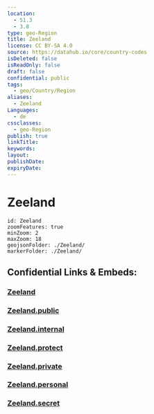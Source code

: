 ```yaml
---
location:
  - 51.3
  - 3.8
type: geo-Region
title: Zeeland
license: CC BY-SA 4.0
source: https://datahub.io/core/country-codes
isDeleted: false
isReadOnly: false
draft: false
confidential: public
tags:
  - geo/Country/Region
aliases:
  - Zeeland
Languages:
  - de
cssclasses:
  - geo-Region
publish: true
linkTitle:
keywords:
layout:
publishDate:
expiryDate:
---
```


# Zeeland

```leaflet
id: Zeeland
zoomFeatures: true 
minZoom: 2 
maxZoom: 18
geojsonFolder: ./Zeeland/
markerFolder: ./Zeeland/
```


## Confidential Links & Embeds: 

### [Zeeland](/_Standards/Earth/Continent/Europe/Europe~West/Netherlands/Provinces~Netherlands/Zeeland.md) 

### [Zeeland.public](/_public/Earth/Continent/Europe/Europe~West/Netherlands/Provinces~Netherlands/Zeeland.public.md) 

### [Zeeland.internal](/_internal/Earth/Continent/Europe/Europe~West/Netherlands/Provinces~Netherlands/Zeeland.internal.md) 

### [Zeeland.protect](/_protect/Earth/Continent/Europe/Europe~West/Netherlands/Provinces~Netherlands/Zeeland.protect.md) 

### [Zeeland.private](/_private/Earth/Continent/Europe/Europe~West/Netherlands/Provinces~Netherlands/Zeeland.private.md) 

### [Zeeland.personal](/_personal/Earth/Continent/Europe/Europe~West/Netherlands/Provinces~Netherlands/Zeeland.personal.md) 

### [Zeeland.secret](/_secret/Earth/Continent/Europe/Europe~West/Netherlands/Provinces~Netherlands/Zeeland.secret.md)

